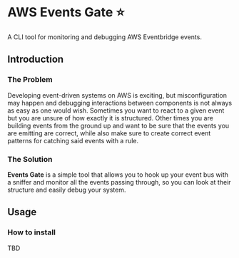 # AWS Events Gate ⭐

A CLI tool for monitoring and debugging AWS Eventbridge events.


## Introduction
### The Problem
Developing event-driven systems on AWS is exciting, but misconfiguration may happen and debugging interactions between components is not always as easy as one would wish.
Sometimes you want to react to a given event but you are unsure of how exactly it is structured. Other times you are building events from the ground up and want to be sure that
the events you are emitting are correct, while also make sure to create correct event patterns for catching said events with a rule.

### The Solution
**Events Gate** is a simple tool that allows you to hook up your event bus with a sniffer and monitor all the events passing through, so you can look at their structure and easily debug your system.


## Usage

### How to install
TBD
